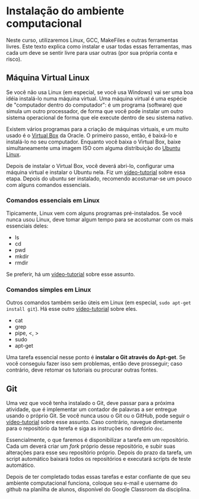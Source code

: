 # Instalação do ambiente computacional

Neste curso, utilizaremos Linux, GCC, MakeFiles e outras ferramentas livres.
Este texto explica como instalar e usar todas essas ferramentas, mas cada um
deve se sentir livre para usar outras (por sua própria conta e risco).

## Máquina Virtual Linux
Se você não usa Linux (em especial, se você usa Windows) vai ser uma boa idéia
instalá-lo numa máquina virtual. Uma máquina virtual é uma espécie de
"computador dentro do computador": é um programa (software) que simula um outro
processador, de forma que você pode instalar um outro sistema operacional de
forma que ele execute dentro de seu sistema nativo.

Existem vários programas para a criação de máquinas virtuais, e um muito usado é
o [Virtual Box](https://www.virtualbox.org/) da Oracle. O primeiro passo, então,
é baixá-lo e instalá-lo no seu computador. Enquanto você baixa o Virtual Box,
baixe simultaneamente uma imagem ISO com alguma distribuição do [Ubuntu
Linux](https://www.ubuntu.com/download/desktop).

Depois de instalar o Virtual Box, você deverá abri-lo, configurar uma máquina
virtual e instalar o Ubuntu nela. Fiz um
[vídeo-tutorial](https://youtu.be/F48Re5e-fBQ) sobre essa etapa. Depois do
ubuntu ser instalado, recomendo acostumar-se um pouco com alguns comandos
essenciais.

### Comandos essenciais em Linux

Tipicamente, Linux vem com alguns programas pré-instalados. Se você nunca usou
Linux, deve tomar algum tempo para se acostumar com os mais essenciais deles:

* ls
* cd
* pwd
* mkdir
* rmdir

Se preferir, há um [vídeo-tutorial](https://youtu.be/ztsLWWKtvFM) sobre esse
assunto.

### Comandos simples em Linux

Outros comandos também serão úteis em Linux (em especial, `sudo apt-get install
git`). Há esse outro [vídeo-tutorial](https://youtu.be/fCAeu6c3VV4) sobre eles.

* cat
* grep
* pipe, <, >
* sudo
* apt-get

Uma tarefa essencial nesse ponto é **instalar o Git através do Apt-get**. Se você
conseguiu fazer isso sem problemas, então deve prosseguir; caso contrário, deve
retomar os tutoriais ou procurar outras fontes.

## Git
Uma vez que você tenha instalado o Git, deve passar para a próxima atividade,
que é implementar um contador de palavras a ser entregue usando o próprio Git.
Se você nunca usou o Git ou o GitHub, pode seguir o
[vídeo-tutorial](https://youtu.be/QnIuS2rbF38) sobre esse assunto. Caso
contrário, navegue diretamente para o repositório da terefa e siga as instruções
no diretório `doc`.

Essencialmente, o que faremos é disponibilizar a tarefa em um repositório. Cada
um deverá criar um *fork* próprio desse repositório, e subir suas alterações
para esse seu repositório próprio. Depois do prazo da tarefa, um script
automático baixará todos os repositórios e executará scripts de teste
automático.

Depois de ter completado todas essas tarefas e estar confiante de que seu
ambiente computacional funciona, coloque seu e-mail e username do
github na planilha de alunos, disponível do Google Classroom da disciplina.

